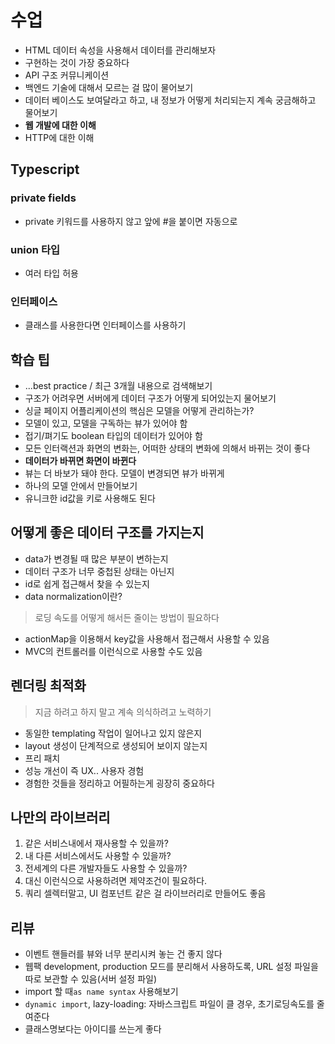 # 수업

* HTML 데이터 속성을 사용해서 데이터를 관리해보자
* 구현하는 것이 가장 중요하다
* API 구조 커뮤니케이션
* 백엔드 기술에 대해서 모르는 걸 많이 물어보기
* 데이터 베이스도 보여달라고 하고, 내 정보가 어떻게 처리되는지 계속 궁금해하고 물어보기
* **웹 개발에 대한 이해**
* HTTP에 대한 이해

## Typescript

### private fields

* private 키워드를 사용하지 않고 앞에 \#을 붙이면 자동으로

### union 타입

* 여러 타입 허용

### 인터페이스

* 클래스를 사용한다면 인터페이스를 사용하기

## 학습 팁

* ...best practice / 최근 3개월 내용으로 검색해보기
* 구조가 어려우면 서버에게 데이터 구조가 어떻게 되어있는지 물어보기
* 싱글 페이지 어플리케이션의 핵심은 모델을 어떻게 관리하는가?
* 모델이 있고, 모델을 구독하는 뷰가 있어야 함
* 접기/펴기도 boolean 타입의 데이터가 있어야 함
* 모든 인터랙션과 화면의 변화는, 어떠한 상태의 변화에 의해서 바뀌는 것이 좋다
* **데이터가 바뀌면 화면이 바뀐다**
* 뷰는 더 바보가 돼야 한다. 모델이 변경되면 뷰가 바뀌게
* 하나의 모델 안에서 만들어보기
* 유니크한 id값을 키로 사용해도 된다

## 어떻게 좋은 데이터 구조를 가지는지

* data가 변경될 때 많은 부분이 변하는지
* 데이터 구조가 너무 중첩된 상태는 아닌지
* id로 쉽게 접근해서 찾을 수 있는지
* data normalization이란?

> 로딩 속도를 어떻게 해서든 줄이는 방법이 필요하다

* actionMap을 이용해서 key값을 사용해서 접근해서 사용할 수 있음
* MVC의 컨트롤러를 이런식으로 사용할 수도 있음

## 렌더링 최적화

> 지금 하려고 하지 말고 계속 의식하려고 노력하기

* 동일한 templating 작업이 일어나고 있지 않은지
* layout 생성이 단계적으로 생성되어 보이지 않는지
* 프리 패치
* 성능 개선이 즉 UX.. 사용자 경험
* 경험한 것들을 정리하고 어필하는게 굉장히 중요하다

## 나만의 라이브러리

1. 같은 서비스내에서 재사용할 수 있을까?
2. 내 다른 서비스에서도 사용할 수 있을까?
3. 전세계의 다른 개발자들도 사용할 수 있을까?
4. 대신 이런식으로 사용하려면 제약조건이 필요하다.
5. 쿼리 셀렉터말고, UI 컴포넌트 같은 걸 라이브러리로 만들어도 좋음

## 리뷰

* 이벤트 핸들러를 뷰와 너무 분리시켜 놓는 건 좋지 않다
* 웹팩 development, production 모드를 분리해서 사용하도록, URL 설정 파일을 따로 보관할 수 있음\(서버 설정 파일\)
* import 할 때`as name syntax` 사용해보기
* `dynamic import`, lazy-loading: 자바스크립트 파일이 클 경우, 초기로딩속도를 줄여준다
* 클래스명보다는 아이디를 쓰는게 좋다

